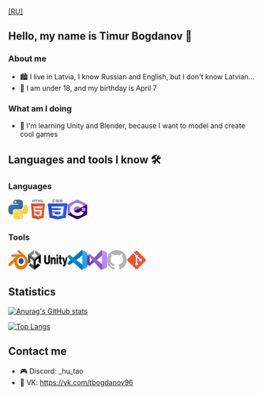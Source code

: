 [[RU]](https://github.com/timius100/timius100/blob/main/README_RU.md)

## Hello, my name is Timur Bogdanov 👋

### About me
- 🏙 I live in Latvia, I know Russian and English, but I don't know Latvian...
- 🎂 I am under 18, and my birthday is April 7

### What am I doing
- 🌱 I'm learning Unity and Blender, because I want to model and create cool games

## Languages and tools I know 🛠

### Languages
<img align="left" alt="Python" width="40px" height="40px" src="images/python.svg" />
<img align="left" alt="HTML" width="40px" height="40px" src="images/html5.svg" />
<img align="left" alt="CSS" width="40px" height="40px" src="images/css.svg" />
<img alt="C#" width="40px" height="40px" src="images/csharp.svg" />

### Tools
<img align="left" alt="Blender" width="40px" height="40px" src="images/blender.svg" />
<img align="left" alt="Unity" width="80px" height="40px" src="images/unity.svg" />
<img align="left" alt="Visual Studio Code" width="40px" height="40px" src="images/vscode.svg" />
<img align="left" alt="Visual Studio" width="40px" height="40px" src="images/vs.svg" />
<img align="left" alt="GitHub" width="40px" height="40px" src="images/github.svg" />
<img alt="Git" width="40px" height="40px" src="images/git.svg" />

## Statistics
[![Anurag's GitHub stats](https://github-readme-stats.vercel.app/api?username=timius100&show_icons=true&theme=tokyonight)](https://github.com/anuraghazra/github-readme-stats)

[![Top Langs](https://github-readme-stats.vercel.app/api/top-langs/?username=timius100&layout=compact&theme=tokyonight)](https://github.com/anuraghazra/github-readme-stats)

## Contact me
- 🎮 Discord: _hu_tao
- 💬 VK: <https://vk.com/tbogdanov96>
